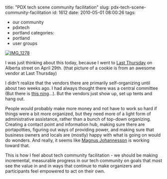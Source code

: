 title: "PDX tech scene community facilitation"
slug: pdx-tech-scene-community-facilitation
id: 1612
date: 2010-05-01 08:00:26
tags: 
- our community
- pdxtech
- portland
categories: 
- portland
- user groups

[![](http://www.chesnok.com/daily/wp-content/uploads/2010/05/IMG_1278-225x300.jpg "IMG_1278")](http://www.chesnok.com/daily/wp-content/uploads/2010/05/IMG_1278.jpg)

I was just thinking about this today, because I went to [Last Thursday](http://bikeportland.org/2010/02/05/meeting-could-decide-fate-of-last-thursday-on-alberta/) on Alberta street on April 29th. (that picture of a cookie is from an awesome vendor at Last Thursday)

I didn't realize that the vendors there are primarily self-organizing until about two weeks ago.  I had always thought there was a central committee (But there is [this ning](http://lastthursdaypdx.ning.com/)...).  But the vendors just show up, set up tents and hang out.

People would probably make more money and not have to work so hard if things were a bit more organized, but they need more of a light form of administrative assistance, rather than a bunch of top-down organizing. Creating a contact point and information hub, making sure there are portapotties, figuring out ways of providing power, and making sure that business owners and locals are (mostly) happy with what is going on would do wonders.  And really, it seems like [Magnus Johannesson](http://wweek.com/editorial/3442/11421/) is working toward that.

This is how I feel about tech community facilitation - we should be making incremental, measurable progress in our tech community on goals that most see the value in and in ways that continue to make organizers and participants feel empowered to act on their own.
